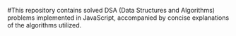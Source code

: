 #This repository contains solved DSA (Data Structures and Algorithms) problems implemented in JavaScript, accompanied by concise explanations of the algorithms utilized.
